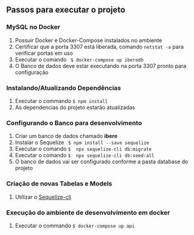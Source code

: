 Passos para executar o projeto
-----------------------------------

### MySQL no Docker

1. Possuir Docker e Docker-Compose instalados no ambiente
2. Certificar que a porta 3307 está liberada, comando ``` netstat -a ``` para verificar portas em uso
3. Executar o comando ``` $ docker-compose up iberedb```
4. O Banco de dados deve estar executando na porta 3307 pronto para configuração

### Instalando/Atualizando Dependências

1. Executar o commando ``` $ npm install ```
2. As dependencias do projeto estarão atualizadas

### Configurando o Banco para desenvolvimento

1. Criar um banco de dados chamado **ibere**
2. Instalar o Sequelize ``` $ npm install --save sequelize```
3. Executar o comando ``` $  npx sequelize-cli db:migrate ```
4. Executar o comando ``` $  npx sequelize-cli db:seed:all ```
5. O banco de dados vai ser configurado conforme a pasta database do projeto

### Criação de novas Tabelas e Models

1.  Utilizar o [Sequelize-cli](https://github.com/sequelize/cli)

### Execução do ambiente de desenvolvimento em docker

1. Executar o commando ``` $ docker-compose up api ```

